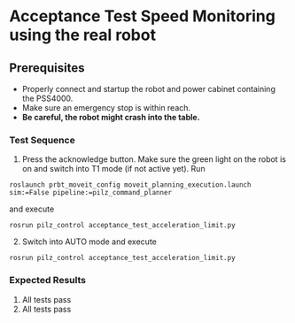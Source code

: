 <!--
Copyright © 2020 Pilz GmbH & Co. KG

Licensed under the Apache License, Version 2.0 (the "License");
you may not use this file except in compliance with the License.
You may obtain a copy of the License at

    http://www.apache.org/licenses/LICENSE-2.0

Unless required by applicable law or agreed to in writing, software
distributed under the License is distributed on an "AS IS" BASIS,
WITHOUT WARRANTIES OR CONDITIONS OF ANY KIND, either express or implied.
See the License for the specific language governing permissions and
limitations under the License.

-->

# Acceptance Test Speed Monitoring using the real robot

## Prerequisites
  - Properly connect and startup the robot and power cabinet containing the PSS4000.
  - Make sure an emergency stop is within reach.
  - **Be careful, the robot might crash into the table.**

### Test Sequence

  1. Press the acknowledge button. Make sure the green light on the robot is on and switch into T1 mode (if not active yet). Run
  ```
  roslaunch prbt_moveit_config moveit_planning_execution.launch sim:=False pipeline:=pilz_command_planner
  ```
  and execute
  ```
  rosrun pilz_control acceptance_test_acceleration_limit.py
  ```
  2. Switch into AUTO mode and execute
  ```
  rosrun pilz_control acceptance_test_acceleration_limit.py
  ```

### Expected Results
  1. All tests pass
  2. All tests pass
